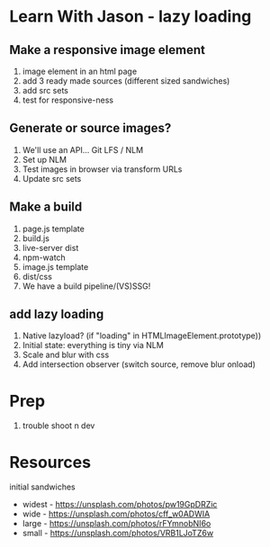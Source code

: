 # Learn With Jason - lazy loading

## Make a responsive image element

1. image element in an html page
1. add 3 ready made sources (different sized sandwiches)
1. add src sets
1. test for responsive-ness

## Generate or source images?

1. We'll use an API... Git LFS / NLM
1. Set up NLM
1. Test images in browser via transform URLs
1. Update src sets


## Make a build

1. page.js template
1. build.js
1. live-server dist
1. npm-watch
1. image.js template
1. dist/css
1. We have a build pipeline/(VS)SSG!

## add lazy loading

1. Native lazyload? (if "loading" in HTMLImageElement.prototype))
1. Initial state: everything is tiny via NLM
1. Scale and blur with css
1. Add intersection observer (switch source, remove blur onload)


# Prep

1. trouble shoot n dev


# Resources

initial sandwiches

- widest - https://unsplash.com/photos/pw19GpDRZic
- wide -  https://unsplash.com/photos/cff_w0ADWIA
- large - https://unsplash.com/photos/rFYmnobNI6o
- small - https://unsplash.com/photos/VRB1LJoTZ6w
